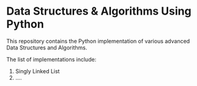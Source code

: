 # Data Structures & Algorithms Using Python

This repository contains the Python implementation of various advanced Data Structures and Algorithms.

The list of implementations include:
1. Singly Linked List
2. ....
